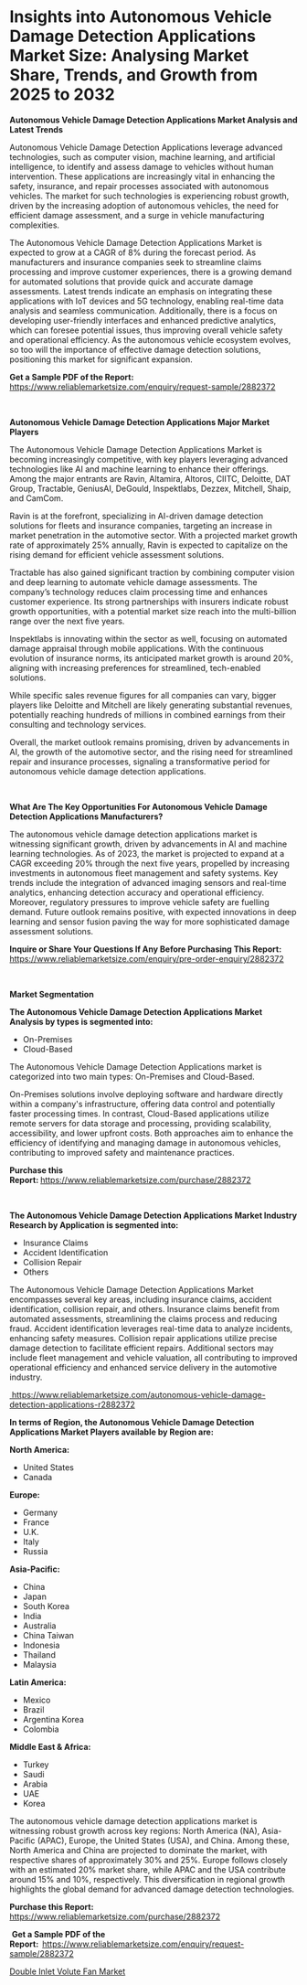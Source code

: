 <p><h1>Insights into Autonomous Vehicle Damage Detection Applications Market Size: Analysing Market Share, Trends, and Growth from 2025 to 2032</h1></p><p><strong>Autonomous Vehicle Damage Detection Applications Market Analysis and Latest Trends</strong></p>
<p><p>Autonomous Vehicle Damage Detection Applications leverage advanced technologies, such as computer vision, machine learning, and artificial intelligence, to identify and assess damage to vehicles without human intervention. These applications are increasingly vital in enhancing the safety, insurance, and repair processes associated with autonomous vehicles. The market for such technologies is experiencing robust growth, driven by the increasing adoption of autonomous vehicles, the need for efficient damage assessment, and a surge in vehicle manufacturing complexities.</p><p>The Autonomous Vehicle Damage Detection Applications Market is expected to grow at a CAGR of 8% during the forecast period. As manufacturers and insurance companies seek to streamline claims processing and improve customer experiences, there is a growing demand for automated solutions that provide quick and accurate damage assessments. Latest trends indicate an emphasis on integrating these applications with IoT devices and 5G technology, enabling real-time data analysis and seamless communication. Additionally, there is a focus on developing user-friendly interfaces and enhanced predictive analytics, which can foresee potential issues, thus improving overall vehicle safety and operational efficiency. As the autonomous vehicle ecosystem evolves, so too will the importance of effective damage detection solutions, positioning this market for significant expansion.</p></p>
<p><strong>Get a Sample PDF of the Report:&nbsp;</strong> <a href="https://www.reliablemarketsize.com/enquiry/request-sample/2882372?utm_campaign=2459&utm_medium=2&utm_source=Github&utm_content=ia&utm_term=13032025&utm_id=autonomous-vehicle-damage-detection-applications">https://www.reliablemarketsize.com/enquiry/request-sample/2882372</a></p>
<p>&nbsp;</p>
<p><strong>Autonomous Vehicle Damage Detection Applications Major Market Players</strong></p>
<p><p>The Autonomous Vehicle Damage Detection Applications Market is becoming increasingly competitive, with key players leveraging advanced technologies like AI and machine learning to enhance their offerings. Among the major entrants are Ravin, Altamira, Altoros, CIITC, Deloitte, DAT Group, Tractable, GeniusAI, DeGould, Inspektlabs, Dezzex, Mitchell, Shaip, and CamCom.</p><p>Ravin is at the forefront, specializing in AI-driven damage detection solutions for fleets and insurance companies, targeting an increase in market penetration in the automotive sector. With a projected market growth rate of approximately 25% annually, Ravin is expected to capitalize on the rising demand for efficient vehicle assessment solutions.</p><p>Tractable has also gained significant traction by combining computer vision and deep learning to automate vehicle damage assessments. The company’s technology reduces claim processing time and enhances customer experience. Its strong partnerships with insurers indicate robust growth opportunities, with a potential market size reach into the multi-billion range over the next five years.</p><p>Inspektlabs is innovating within the sector as well, focusing on automated damage appraisal through mobile applications. With the continuous evolution of insurance norms, its anticipated market growth is around 20%, aligning with increasing preferences for streamlined, tech-enabled solutions.</p><p>While specific sales revenue figures for all companies can vary, bigger players like Deloitte and Mitchell are likely generating substantial revenues, potentially reaching hundreds of millions in combined earnings from their consulting and technology services. </p><p>Overall, the market outlook remains promising, driven by advancements in AI, the growth of the automotive sector, and the rising need for streamlined repair and insurance processes, signaling a transformative period for autonomous vehicle damage detection applications.</p></p>
<p>&nbsp;</p>
<p><strong>What Are The Key Opportunities For Autonomous Vehicle Damage Detection Applications Manufacturers?</strong></p>
<p><p>The autonomous vehicle damage detection applications market is witnessing significant growth, driven by advancements in AI and machine learning technologies. As of 2023, the market is projected to expand at a CAGR exceeding 20% through the next five years, propelled by increasing investments in autonomous fleet management and safety systems. Key trends include the integration of advanced imaging sensors and real-time analytics, enhancing detection accuracy and operational efficiency. Moreover, regulatory pressures to improve vehicle safety are fuelling demand. Future outlook remains positive, with expected innovations in deep learning and sensor fusion paving the way for more sophisticated damage assessment solutions.</p></p>
<p><strong>Inquire or Share Your Questions If Any Before Purchasing This Report:</strong> <a href="https://www.reliablemarketsize.com/enquiry/pre-order-enquiry/2882372?utm_campaign=2459&utm_medium=2&utm_source=Github&utm_content=ia&utm_term=13032025&utm_id=autonomous-vehicle-damage-detection-applications">https://www.reliablemarketsize.com/enquiry/pre-order-enquiry/2882372</a></p>
<p>&nbsp;</p>
<p><strong>Market Segmentation</strong></p>
<p><strong>The Autonomous Vehicle Damage Detection Applications Market Analysis by types is segmented into:</strong></p>
<p><ul><li>On-Premises</li><li>Cloud-Based</li></ul></p>
<p><p>The Autonomous Vehicle Damage Detection Applications market is categorized into two main types: On-Premises and Cloud-Based. </p><p>On-Premises solutions involve deploying software and hardware directly within a company's infrastructure, offering data control and potentially faster processing times. In contrast, Cloud-Based applications utilize remote servers for data storage and processing, providing scalability, accessibility, and lower upfront costs. Both approaches aim to enhance the efficiency of identifying and managing damage in autonomous vehicles, contributing to improved safety and maintenance practices.</p></p>
<p><strong>Purchase this Report:&nbsp;</strong><a href="https://www.reliablemarketsize.com/purchase/2882372?utm_campaign=2459&utm_medium=2&utm_source=Github&utm_content=ia&utm_term=13032025&utm_id=autonomous-vehicle-damage-detection-applications">https://www.reliablemarketsize.com/purchase/2882372</a></p>
<p>&nbsp;</p>
<p><strong>The Autonomous Vehicle Damage Detection Applications Market Industry Research by Application is segmented into:</strong></p>
<p><ul><li>Insurance Claims</li><li>Accident Identification</li><li>Collision Repair</li><li>Others</li></ul></p>
<p><p>The Autonomous Vehicle Damage Detection Applications Market encompasses several key areas, including insurance claims, accident identification, collision repair, and others. Insurance claims benefit from automated assessments, streamlining the claims process and reducing fraud. Accident identification leverages real-time data to analyze incidents, enhancing safety measures. Collision repair applications utilize precise damage detection to facilitate efficient repairs. Additional sectors may include fleet management and vehicle valuation, all contributing to improved operational efficiency and enhanced service delivery in the automotive industry.</p></p>
<p><a href="https://www.reliablemarketsize.com/autonomous-vehicle-damage-detection-applications-r2882372?utm_campaign=2459&utm_medium=2&utm_source=Github&utm_content=ia&utm_term=13032025&utm_id=autonomous-vehicle-damage-detection-applications">&nbsp;https://www.reliablemarketsize.com/autonomous-vehicle-damage-detection-applications-r2882372</a></p>
<p><strong>In terms of Region, the Autonomous Vehicle Damage Detection Applications Market Players available by Region are:</strong></p>
<p>
    <p> <strong> North America: </strong>
        <ul>
            <li>United States</li>
            <li>Canada</li>
        </ul>
        </p> 
    <p> <strong> Europe: </strong>
        <ul>
            <li>Germany</li>
            <li>France</li>
            <li>U.K.</li>
            <li>Italy</li>
            <li>Russia</li>
        </ul>
        </p> 
    <p> <strong> Asia-Pacific: </strong>
        <ul>
            <li>China</li>
            <li>Japan</li>
            <li>South Korea</li>
            <li>India</li>
            <li>Australia</li>
            <li>China Taiwan</li>
            <li>Indonesia</li>
            <li>Thailand</li>
            <li>Malaysia</li>
        </ul>
        </p> 
    <p> <strong> Latin America: </strong>
        <ul>
            <li>Mexico</li>
            <li>Brazil</li>
            <li>Argentina Korea</li>
            <li>Colombia</li>
        </ul>
        </p> 
    <p> <strong> Middle East & Africa: </strong>
        <ul>
            <li>Turkey</li>
            <li>Saudi</li>
            <li>Arabia</li>
            <li>UAE</li>
            <li>Korea</li>
        </ul>
    </p>
    </p>
<p><p>The autonomous vehicle damage detection applications market is witnessing robust growth across key regions: North America (NA), Asia-Pacific (APAC), Europe, the United States (USA), and China. Among these, North America and China are projected to dominate the market, with respective shares of approximately 30% and 25%. Europe follows closely with an estimated 20% market share, while APAC and the USA contribute around 15% and 10%, respectively. This diversification in regional growth highlights the global demand for advanced damage detection technologies.</p></p>
<p><strong>Purchase this Report: </strong><a href="https://www.reliablemarketsize.com/purchase/2882372?utm_campaign=2459&utm_medium=2&utm_source=Github&utm_content=ia&utm_term=13032025&utm_id=autonomous-vehicle-damage-detection-applications">https://www.reliablemarketsize.com/purchase/2882372</a></p>
<p>&nbsp;<strong>Get a Sample PDF of the Report:&nbsp;&nbsp;</strong><a href="https://www.reliablemarketsize.com/enquiry/request-sample/2882372?utm_campaign=2459&utm_medium=2&utm_source=Github&utm_content=ia&utm_term=13032025&utm_id=autonomous-vehicle-damage-detection-applications">https://www.reliablemarketsize.com/enquiry/request-sample/2882372</a></p>
<p><strong></strong></p>
<p><p><a href="https://github.com/hartsockdonnette82/Market-Research-Report-List-1/blob/main/double-inlet-volute-fan-market.md?utm_campaign=2459&utm_medium=2&utm_source=Github&utm_content=ia&utm_term=13032025&utm_id=autonomous-vehicle-damage-detection-applications">Double Inlet Volute Fan Market</a></p></p>